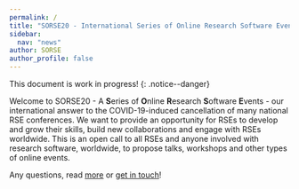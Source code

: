 ```yaml
---
permalink: /
title: "SORSE20 - International Series of Online Research Software Events"
sidebar:
  nav: "news"
author: SORSE
author_profile: false
---
```


This document is work in progress!
{: .notice--danger}

Welcome to SORSE20 - A **S**eries of **O**nline **R**esearch **S**oftware **E**vents - our international answer to the COVID-19-induced cancellation of many national RSE conferences. We want to provide an opportunity for RSEs to develop and grow their skills, build new collaborations and engage with RSEs worldwide. This is an open call to all RSEs and anyone involved with research software, worldwide, to propose talks, workshops and other types of online events.

Any questions, read [more](faq/about/what-is-sorse) or [get in touch](contact/)!
